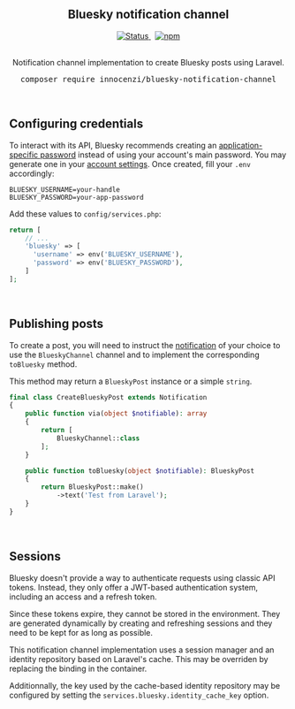 <h2 align="center">Bluesky notification channel</h2>

<p align="center">
  <a href="https://github.com/innocenzi/bluesky-notification-channel/actions?query=workflow%3Arun-tests">
    <img alt="Status" src="https://github.com/innocenzi/bluesky-notification-channel/actions/workflows/run-tests.yml/badge.svg">
  </a>
  <span>&nbsp;</span>
  <a href="https://packagist.org/packages/innocenzi/bluesky-notification-channel">
    <img alt="npm" src="https://img.shields.io/packagist/v/innocenzi/bluesky-notification-channel">
  </a>
  <br />
  <br />
  <p align="center">
    Notification channel implementation to create Bluesky posts using Laravel.
  </p>
  <pre><div align="center">composer require innocenzi/bluesky-notification-channel</div></pre>
</p>

&nbsp;

## Configuring credentials

To interact with its API, Bluesky recommends creating an [application-specific password](https://atproto.com/specs/xrpc#app-passwords) instead of using your account's main password. You may generate one in your [account settings](https://bsky.app/settings/app-passwords). Once created, fill your `.env` accordingly:

```env
BLUESKY_USERNAME=your-handle
BLUESKY_PASSWORD=your-app-password
```

Add these values to `config/services.php`:

```php
return [
    // ...
    'bluesky' => [
      'username' => env('BLUESKY_USERNAME'),
      'password' => env('BLUESKY_PASSWORD'),
    ]
];
```


&nbsp;

## Publishing posts

To create a post, you will need to instruct the [notification](https://laravel.com/docs/master/notifications#generating-notifications) of your choice to use the `BlueskyChannel` channel and to implement the corresponding `toBluesky` method. 

This method may return a `BlueskyPost` instance or a simple `string`.

```php
final class CreateBlueskyPost extends Notification
{
    public function via(object $notifiable): array
    {
        return [
            BlueskyChannel::class
        ];
    }

    public function toBluesky(object $notifiable): BlueskyPost
    {
        return BlueskyPost::make()
            ->text('Test from Laravel');
    }
}
```


&nbsp;

## Sessions

Bluesky doesn't provide a way to authenticate requests using classic API tokens. Instead, they only offer a JWT-based authentication system, including an access and a refresh token.

Since these tokens expire, they cannot be stored in the environment. They are generated dynamically by creating and refreshing sessions and they need to be kept for as long as possible.

This notification channel implementation uses a session manager and an identity repository based on Laravel's cache. This may be overriden by replacing the binding in the container.

Additionnally, the key used by the cache-based identity repository may be configured by setting the `services.bluesky.identity_cache_key` option.
